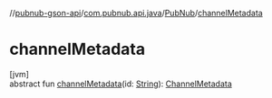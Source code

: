 //[pubnub-gson-api](../../../index.md)/[com.pubnub.api.java](../index.md)/[PubNub](index.md)/[channelMetadata](channel-metadata.md)

# channelMetadata

[jvm]\
abstract fun [channelMetadata](channel-metadata.md)(id: [String](https://kotlinlang.org/api/core/kotlin-stdlib/kotlin/-string/index.html)): [ChannelMetadata](../../com.pubnub.api.java.v2.entities/-channel-metadata/index.md)
